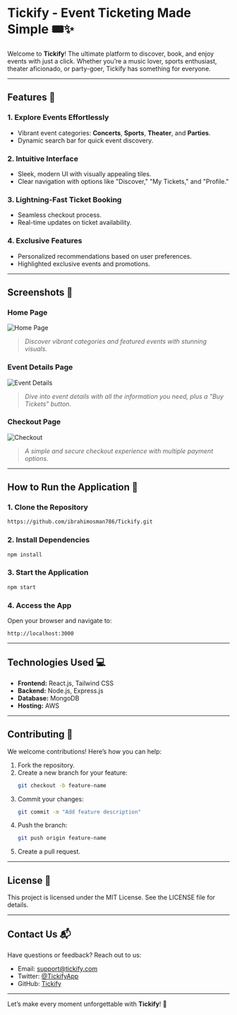 # Tickify - Event Ticketing Made Simple 🎟️✨

Welcome to **Tickify**! The ultimate platform to discover, book, and enjoy events with just a click. Whether you’re a music lover, sports enthusiast, theater aficionado, or party-goer, Tickify has something for everyone.

---

## Features 🌟

### 1. **Explore Events Effortlessly**
- Vibrant event categories: **Concerts**, **Sports**, **Theater**, and **Parties**.
- Dynamic search bar for quick event discovery.

### 2. **Intuitive Interface**
- Sleek, modern UI with visually appealing tiles.
- Clear navigation with options like "Discover," "My Tickets," and "Profile."

### 3. **Lightning-Fast Ticket Booking**
- Seamless checkout process.
- Real-time updates on ticket availability.

### 4. **Exclusive Features**
- Personalized recommendations based on user preferences.
- Highlighted exclusive events and promotions.

---

## Screenshots 📸

### **Home Page**
![Home Page](https://via.placeholder.com/800x400)
> *Discover vibrant categories and featured events with stunning visuals.*

### **Event Details Page**
![Event Details](https://via.placeholder.com/800x400)
> *Dive into event details with all the information you need, plus a "Buy Tickets" button.*

### **Checkout Page**
![Checkout](https://via.placeholder.com/800x400)
> *A simple and secure checkout experience with multiple payment options.*

---

## How to Run the Application 🚀

### **1. Clone the Repository**
```bash
https://github.com/ibrahimosman786/Tickify.git
```

### **2. Install Dependencies**
```bash
npm install
```

### **3. Start the Application**
```bash
npm start
```

### **4. Access the App**
Open your browser and navigate to:
```
http://localhost:3000
```

---

## Technologies Used 💻
- **Frontend:** React.js, Tailwind CSS
- **Backend:** Node.js, Express.js
- **Database:** MongoDB
- **Hosting:** AWS

---

## Contributing 🤝
We welcome contributions! Here’s how you can help:

1. Fork the repository.
2. Create a new branch for your feature:
   ```bash
   git checkout -b feature-name
   ```
3. Commit your changes:
   ```bash
   git commit -m "Add feature description"
   ```
4. Push the branch:
   ```bash
   git push origin feature-name
   ```
5. Create a pull request.

---

## License 📜
This project is licensed under the MIT License. See the LICENSE file for details.

---

## Contact Us 📬
Have questions or feedback? Reach out to us:
- Email: support@tickify.com
- Twitter: [@TickifyApp](https://twitter.com/TickifyApp)
- GitHub: [Tickify](https://github.com/ibrahimosman786/Tickify)

---

Let’s make every moment unforgettable with **Tickify**! 🚀

